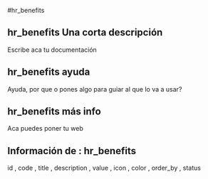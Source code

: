 #hr_benefits
## hr_benefits Una corta descripción
Escribe aca tu documentación

## hr_benefits ayuda
Ayuda, por que o pones algo para guiar al que lo va a usar?

## hr_benefits más info
Aca puedes poner tu web

## Información de : hr_benefits 
id , 
  code , 
  title , 
  description , 
  value , 
  icon , 
  color , 
  order_by , 
  status 
  